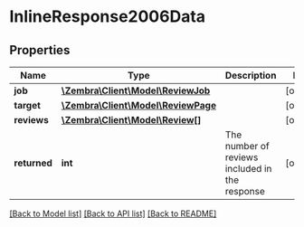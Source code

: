 # InlineResponse2006Data

## Properties
Name | Type | Description | Notes
------------ | ------------- | ------------- | -------------
**job** | [**\Zembra\Client\Model\ReviewJob**](ReviewJob.md) |  | [optional] 
**target** | [**\Zembra\Client\Model\ReviewPage**](ReviewPage.md) |  | [optional] 
**reviews** | [**\Zembra\Client\Model\Review[]**](Review.md) |  | [optional] 
**returned** | **int** | The number of reviews included in the response | [optional] 

[[Back to Model list]](../../README.md#documentation-for-models) [[Back to API list]](../../README.md#documentation-for-api-endpoints) [[Back to README]](../../README.md)

